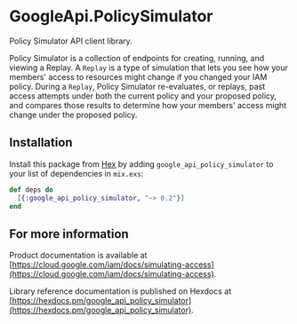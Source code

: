 # GoogleApi.PolicySimulator

Policy Simulator API client library.

 Policy Simulator is a collection of endpoints for creating, running, and viewing a Replay. A `Replay` is a type of simulation that lets you see how your members' access to resources might change if you changed your IAM policy. During a `Replay`, Policy Simulator re-evaluates, or replays, past access attempts under both the current policy and your proposed policy, and compares those results to determine how your members' access might change under the proposed policy.

## Installation

Install this package from [Hex](https://hex.pm) by adding
`google_api_policy_simulator` to your list of dependencies in `mix.exs`:

```elixir
def deps do
  [{:google_api_policy_simulator, "~> 0.2"}]
end
```

## For more information

Product documentation is available at [https://cloud.google.com/iam/docs/simulating-access](https://cloud.google.com/iam/docs/simulating-access).

Library reference documentation is published on Hexdocs at
[https://hexdocs.pm/google_api_policy_simulator](https://hexdocs.pm/google_api_policy_simulator).

